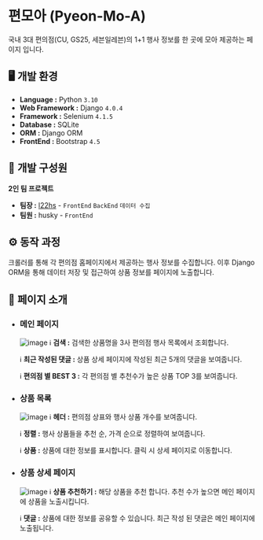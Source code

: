 # 편모아 (Pyeon-Mo-A)
국내 3대 편의점(CU, GS25, 세븐일레븐)의 1+1 행사 정보를 한 곳에 모아 제공하는 페이지 입니다.



## 🖥 개발 환경
- **Language :** Python `3.10`
- **Web Framework :** Django `4.0.4`
- **Framework :** Selenium `4.1.5`
- **Database :** SQLite
- **ORM :** Django ORM
- **FrontEnd :** Bootstrap `4.5`

## 👥 개발 구성원
**2인 팀 프로젝트**
  - **팀장 :** [l22hs](https://github.com/l22hs2) - `FrontEnd` `BackEnd` `데이터 수집`
  - **팀원 :** husky - `FrontEnd`

## ⚙️ 동작 과정
크롤러를 통해 각 편의점 홈페이지에서 제공하는 행사 정보를 수집합니다. 이후 Django ORM을 통해 데이터 저장 및 접근하여 상품 정보를 페이지에 노출합니다.

## 📌 페이지 소개
- ### 메인 페이지
  ![image](https://github.com/l22hs2/Pyeon-Mo-A/assets/90748701/7da8eb45-4cec-432b-9461-d0eb7d72db87)
  ℹ **검색 :** 검색한 상품명을 3사 편의점 행사 목록에서 조회합니다.
  
  ℹ **최근 작성된 댓글 :** 상품 상세 페이지에 작성된 최근 5개의 댓글을 보여줍니다.
  
  ℹ **편의점 별 BEST 3 :** 각 편의점 별 추천수가 높은 상품 TOP 3를 보여줍니다.

- ### 상품 목록
  ![image](https://github.com/l22hs2/Pyeon-Mo-A/assets/90748701/2730afbf-4867-4598-90b0-4bb51e53852d)
  ℹ **헤더 :** 편의점 상표와 행사 상품 개수를 보여줍니다.
  
  ℹ **정렬 :** 행사 상품들을 추천 순, 가격 순으로 정렬하여 보여줍니다.
  
  ℹ **상품 :** 상품에 대한 정보를 표시합니다. 클릭 시 상세 페이지로 이동합니다.

- ### 상품 상세 페이지
  ![image](https://github.com/l22hs2/Pyeon-Mo-A/assets/90748701/574af884-b0ca-4e7c-a016-113e33dcb450)
  ℹ **상품 추천하기 :** 해당 상품을 추천 합니다. 추천 수가 높으면 메인 페이지에 상품을 노출시킵니다.
  
  ℹ **댓글 :** 상품에 대한 정보를 공유할 수 있습니다. 최근 작성 된 댓글은 메인 페이지에 노출됩니다.
